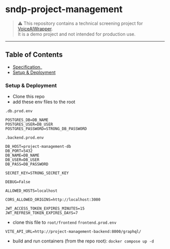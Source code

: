# sndp-project-management

> ⚠️ This repository contains a technical screening project for [VoiceAIWrapper](https://voiceaiwrapper.com).  
> It is a demo project and not intended for production use.

---

## Table of Contents

- [Specification](./SPEC.md)_
- [Setup & Deployment](#setup--deployment)
<!-- - [License](#license) -->

### Setup & Deployment
- Clone this repo
- add these env files to the root

`.db.prod.env`
```
POSTGRES_DB=DB_NAME
POSTGRES_USER=DB_USER
POSTGRES_PASSWORD=STRONG_DB_PASSWORD
```

`.backend.prod.env`
```
DB_HOST=project-management-db
DB_PORT=5432
DB_NAME=DB_NAME
DB_USER=DB_USER
DB_PASS=DB_PASSWORD

SECRET_KEY=STRONG_SECRET_KEY

DEBUG=False

ALLOWED_HOSTS=localhost

CORS_ALLOWED_ORIGINS=http://localhost:3000

JWT_ACCESS_TOKEN_EXPIRES_MINUTES=15
JWT_REFRESH_TOKEN_EXPIRES_DAYS=7
```

- clone this file to `root/frontend`
`frontend.prod.env`
```
VITE_API_URL=http://project-management-backend:8000/graphql/
```

- build and run containers (from the repo root): `docker compose up -d`
